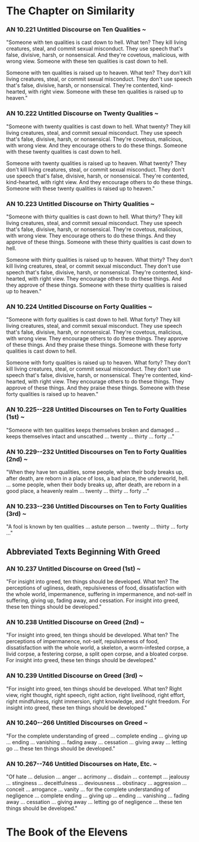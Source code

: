 # The Chapter on Similarity

### AN 10.221 Untitled Discourse on Ten Qualities  *\~*

"Someone with ten qualities is cast down to hell. What ten? They kill
living creatures, steal, and commit sexual misconduct. They use speech
that's false, divisive, harsh, or nonsensical. And they're covetous,
malicious, with wrong view. Someone with these ten qualities is cast
down to hell.

Someone with ten qualities is raised up to heaven. What ten? They don't
kill living creatures, steal, or commit sexual misconduct. They don't
use speech that's false, divisive, harsh, or nonsensical. They're
contented, kind-hearted, with right view. Someone with these ten
qualities is raised up to heaven."

<!--pg-->
### AN 10.222 Untitled Discourse on Twenty Qualities  *\~*

"Someone with twenty qualities is cast down to hell. What twenty? They
kill living creatures, steal, and commit sexual misconduct. They use
speech that's false, divisive, harsh, or nonsensical. They're covetous,
malicious, with wrong view. And they encourage others to do these
things. Someone with these twenty qualities is cast down to hell.

Someone with twenty qualities is raised up to heaven. What twenty? They
don't kill living creatures, steal, or commit sexual misconduct. They
don't use speech that's false, divisive, harsh, or nonsensical. They're
contented, kind-hearted, with right view. And they encourage others to
do these things. Someone with these twenty qualities is raised up to
heaven."

<!--pg-->
### AN 10.223 Untitled Discourse on Thirty Qualities  *\~*

"Someone with thirty qualities is cast down to hell. What thirty? They
kill living creatures, steal, and commit sexual misconduct. They use
speech that's false, divisive, harsh, or nonsensical. They're covetous,
malicious, with wrong view. They encourage others to do these things.
And they approve of these things. Someone with these thirty qualities is
cast down to hell.

Someone with thirty qualities is raised up to heaven. What thirty? They
don't kill living creatures, steal, or commit sexual misconduct. They
don't use speech that's false, divisive, harsh, or nonsensical. They're
contented, kind-hearted, with right view. They encourage others to do
these things. And they approve of these things. Someone with these
thirty qualities is raised up to heaven."

<!--pg-->
### AN 10.224 Untitled Discourse on Forty Qualities  *\~*

"Someone with forty qualities is cast down to hell. What forty? They
kill living creatures, steal, and commit sexual misconduct. They use
speech that's false, divisive, harsh, or nonsensical. They're covetous,
malicious, with wrong view. They encourage others to do these things.
They approve of these things. And they praise these things. Someone with
these forty qualities is cast down to hell.

Someone with forty qualities is raised up to heaven. What forty? They
don't kill living creatures, steal, or commit sexual misconduct. They
don't use speech that's false, divisive, harsh, or nonsensical. They're
contented, kind-hearted, with right view. They encourage others to do
these things. They approve of these things. And they praise these
things. Someone with these forty qualities is raised up to heaven."

<!--pg-->
### AN 10.225--228 Untitled Discourses on Ten to Forty Qualities (1st)  *\~*

"Someone with ten qualities keeps themselves broken and damaged ...
keeps themselves intact and unscathed ... twenty ... thirty ... forty
..."

<!--pg-->
### AN 10.229--232 Untitled Discourses on Ten to Forty Qualities (2nd)  *\~*

"When they have ten qualities, some people, when their body breaks up,
after death, are reborn in a place of loss, a bad place, the underworld,
hell. ... some people, when their body breaks up, after death, are
reborn in a good place, a heavenly realm ... twenty ... thirty ... forty
..."

<!--pg-->
### AN 10.233--236 Untitled Discourses on Ten to Forty Qualities (3rd)  *\~*

"A fool is known by ten qualities ... astute person ... twenty ...
thirty ... forty ..."

## Abbreviated Texts Beginning With Greed

### AN 10.237 Untitled Discourse on Greed (1st)  *\~*

"For insight into greed, ten things should be developed. What ten? The
perceptions of ugliness, death, repulsiveness of food, dissatisfaction
with the whole world, impermanence, suffering in impermanence, and
not-self in suffering, giving up, fading away, and cessation. For
insight into greed, these ten things should be developed."

<!--pg-->
### AN 10.238 Untitled Discourse on Greed (2nd)  *\~*

"For insight into greed, ten things should be developed. What ten? The
perceptions of impermanence, not-self, repulsiveness of food,
dissatisfaction with the whole world, a skeleton, a worm-infested
corpse, a livid corpse, a festering corpse, a split open corpse, and a
bloated corpse. For insight into greed, these ten things should be
developed."

<!--pg-->
### AN 10.239 Untitled Discourse on Greed (3rd)  *\~*

"For insight into greed, ten things should be developed. What ten? Right
view, right thought, right speech, right action, right livelihood, right
effort, right mindfulness, right immersion, right knowledge, and right
freedom. For insight into greed, these ten things should be developed."

<!--pg-->
### AN 10.240--266 Untitled Discourses on Greed  *\~*

"For the complete understanding of greed ... complete ending ... giving
up ... ending ... vanishing ... fading away ... cessation ... giving
away ... letting go ... these ten things should be developed."

<!--pg-->
### AN 10.267--746 Untitled Discourses on Hate, Etc.  *\~*

"Of hate ... delusion ... anger ... acrimony ... disdain ... contempt
... jealousy ... stinginess ... deceitfulness ... deviousness ...
obstinacy ... aggression ... conceit ... arrogance ... vanity ... for
the complete understanding of negligence ... complete ending ... giving
up ... ending ... vanishing ... fading away ... cessation ... giving
away ... letting go of negligence ... these ten things should be
developed."


# The Book of the Elevens


